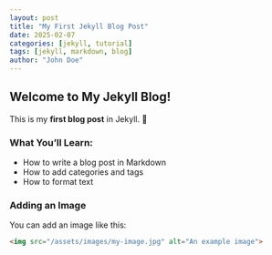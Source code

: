 ```yaml
---
layout: post
title: "My First Jekyll Blog Post"
date: 2025-02-07
categories: [jekyll, tutorial]
tags: [jekyll, markdown, blog]
author: "John Doe"
---
```


## Welcome to My Jekyll Blog!

This is my **first blog post** in Jekyll. 🚀

### What You’ll Learn:
- How to write a blog post in Markdown
- How to add categories and tags
- How to format text

### Adding an Image
You can add an image like this:
```html
<img src="/assets/images/my-image.jpg" alt="An example image">
